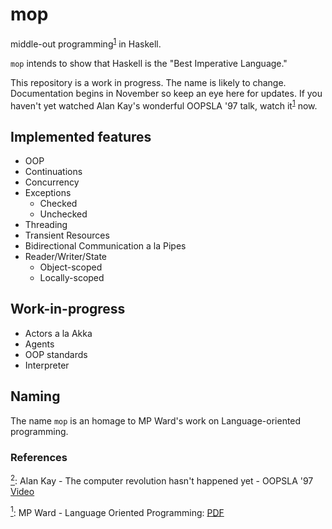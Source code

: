 # mop
middle-out programming<sup>[1](#middle-out-def)</sup><a name="middle-out"></a> in Haskell.

`mop` intends to show that Haskell is the "Best Imperative Language."

This repository is a work in progress. The name is likely to change. Documentation begins in November so keep an eye here for updates. If you haven't yet watched Alan Kay's wonderful OOPSLA '97 talk, watch it<sup>[1](#alan-kay)</sup> now.

## Implemented features

* OOP
* Continuations
* Concurrency
* Exceptions
  * Checked
  * Unchecked
* Threading
* Transient Resources
* Bidirectional Communication a la Pipes
* Reader/Writer/State
  * Object-scoped
  * Locally-scoped

## Work-in-progress

* Actors a la Akka
* Agents
* OOP standards
* Interpreter

## Naming

The name `mop` is an homage to MP Ward's work on Language-oriented programming.

### References

<a name="alan-kay-oopsla-97">[<sup>2</sup>](#alan-kay):</a> Alan Kay - The computer revolution hasn't happened yet - OOPSLA '97 <a href="https://www.youtube.com/watch?v=oKg1hTOQXoY">Video</a>

<a name="middle-out-def">[<sup>1</sup>](#middle-out):</a> MP Ward - Language Oriented Programming: <a href="http://www.cse.dmu.ac.uk/~mward/martin/papers/middle-out-t.ps.gz">PDF</a>
